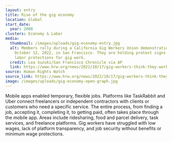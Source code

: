 ```yaml
---
layout: entry
title: Rise of the gig economy
location: Global
start_date:
  year: 2008
clusters: Economy & Labor
media:
  thumbnail: /images/uploads/gig-economy-entry.jpg
  alt: Members rally during a California Gig Workers Union demonstration on
    October 12, 2022, in San Francisco. They are holding protest signs about
    labor protections for gig work.
  credit: Lea Suzuki/San Francisco Chronicle via AP
  link: https://www.hrw.org/news/2022/10/17/gig-workers-think-they-work-themselves-they-dont
source: Human Rights Watch
source_link: https://www.hrw.org/news/2022/10/17/gig-workers-think-they-work-themselves-they-dont
image: /images/uploads/gig-economy-open-graph.jpg
---
```

Mobile apps enabled temporary, flexible jobs. Platforms like TaskRabbit and Uber connect freelancers or independent contractors with clients or customers who need a specific service. The entire process, from finding a job, accepting it, completing it, to getting paid, often takes place through the mobile app. Areas include ridesharing, food and parcel delivery, task services, and freelance platforms. Gig workers have struggled with low wages, lack of platform transparency, and job security without benefits or minimum wage protections.